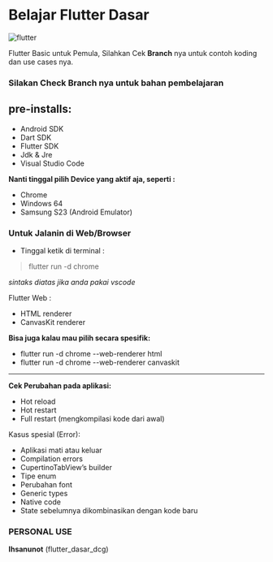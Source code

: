 # Belajar Flutter Dasar

![flutter](https://user-images.githubusercontent.com/127992374/236629078-881b9932-d7b0-4b9d-9eb0-11e9f323b19a.jpg)

Flutter Basic untuk Pemula, Silahkan Cek **Branch** nya untuk contoh koding dan use cases nya.

### Silakan Check Branch nya untuk bahan pembelajaran

## pre-installs:
- Android SDK
- Dart SDK
- Flutter SDK
- Jdk & Jre
- Visual Studio Code

**Nanti tinggal pilih Device yang aktif aja, seperti :**
- Chrome
- Windows 64
- Samsung S23 (Android Emulator)

### Untuk Jalanin di Web/Browser

- Tinggal ketik di terminal :

> flutter run -d chrome


*sintaks diatas jika anda pakai vscode*

Flutter Web :
- HTML renderer
- CanvasKit renderer

**Bisa juga kalau mau pilih secara spesifik:**

- flutter run -d chrome --web-renderer html
- flutter run -d chrome --web-renderer canvaskit

---

**Cek Perubahan pada aplikasi:**
- Hot reload
- Hot restart
- Full restart (mengkompilasi kode dari awal)

Kasus spesial (Error):
- Aplikasi mati atau keluar
- Compilation errors
- CupertinoTabView’s builder
- Tipe enum
- Perubahan font
- Generic types
- Native code
- State sebelumnya dikombinasikan dengan kode baru

### PERSONAL USE

**Ihsanunot** (flutter_dasar_dcg)

